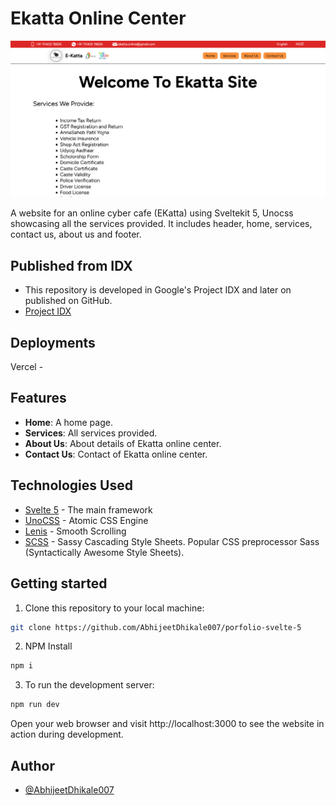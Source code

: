 # Ekatta Online Center

![Portfolio Screenshot](/static/Screenshot.png)

A website for an online cyber cafe (EKatta) using Sveltekit 5, Unocss showcasing all the services provided. It includes header, home, services, contact us, about us and footer.

## Published from IDX

- This repository is developed in Google's Project IDX and later on published on GitHub.
- [Project IDX](https://idx.dev)

## Deployments
Vercel - []()

## Features

-   **Home**: A home page.
-   **Services**: All services provided.
-   **About Us**: About details of Ekatta online center.
-   **Contact Us**: Contact of Ekatta online center.

## Technologies Used

-   [Svelte 5](https://svelte.dev) - The main framework
-   [UnoCSS](https://unocss.dev/) - Atomic CSS Engine
-   [Lenis](https://lenis.darkroom.engineering) - Smooth Scrolling
-   [SCSS](https://sass-lang.com) - Sassy Cascading Style Sheets. Popular CSS preprocessor Sass (Syntactically Awesome Style Sheets).

## Getting started

1. Clone this repository to your local machine:

```bash
git clone https://github.com/AbhijeetDhikale007/porfolio-svelte-5
```

2. NPM Install

```bash
npm i
```

3. To run the development server:

```bash
npm run dev
```

Open your web browser and visit http://localhost:3000 to see the website in action during development.

## Author

-   [@AbhijeetDhikale007](https://github.com/AbhijeetDhikale007)